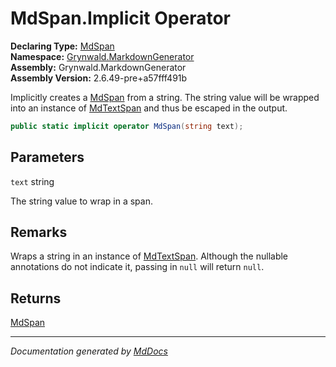 ﻿<!--  
  <auto-generated>   
    The contents of this file were generated by a tool.  
    Changes to this file may be list if the file is regenerated  
  </auto-generated>   
-->

# MdSpan.Implicit Operator

**Declaring Type:** [MdSpan](../index.md)  
**Namespace:** [Grynwald.MarkdownGenerator](../../index.md)  
**Assembly:** Grynwald.MarkdownGenerator  
**Assembly Version:** 2.6.49\-pre+a57fff491b

Implicitly creates a [MdSpan](../index.md) from a string. The string value will be wrapped into an instance of [MdTextSpan](../../MdTextSpan/index.md) and thus be escaped in the output.

```csharp
public static implicit operator MdSpan(string text);
```

## Parameters

`text`  string

The string value to wrap in a span.

## Remarks

Wraps a string in an instance of [MdTextSpan](../../MdTextSpan/index.md). Although the nullable annotations do not indicate it, passing in `null` will return `null`.

## Returns

[MdSpan](../index.md)

___

*Documentation generated by [MdDocs](https://github.com/ap0llo/mddocs)*

